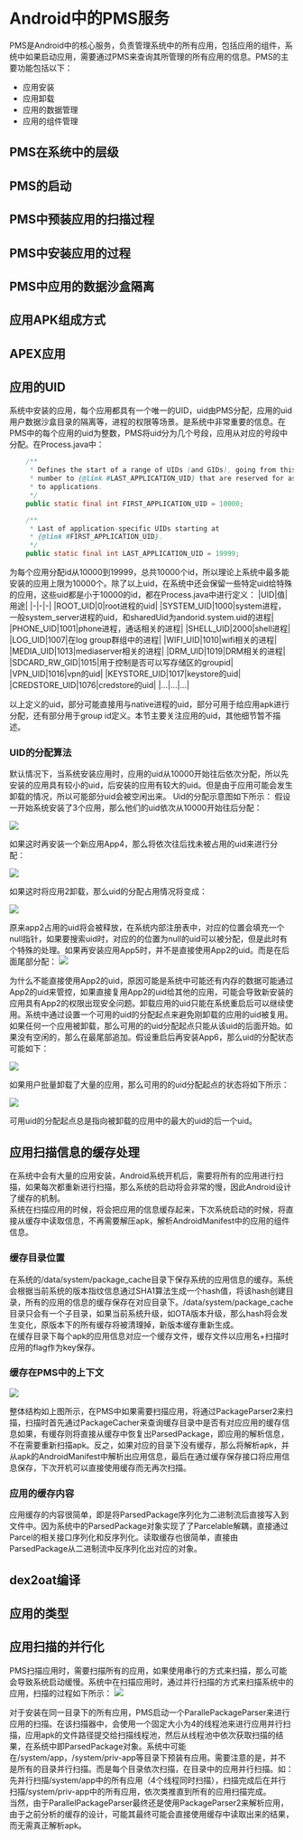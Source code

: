 # Android中的PMS服务

PMS是Android中的核心服务，负责管理系统中的所有应用，包括应用的组件，系统中如果启动应用，需要通过PMS来查询其所管理的所有应用的信息。PMS的主要功能包括以下：
- 应用安装
- 应用卸载
- 应用的数据管理
- 应用的组件管理

## PMS在系统中的层级
## PMS的启动
## PMS中预装应用的扫描过程
## PMS中安装应用的过程
## PMS中应用的数据沙盒隔离
## 应用APK组成方式
## APEX应用
## 应用的UID
系统中安装的应用，每个应用都具有一个唯一的UID，uid由PMS分配，应用的uid用户数据沙盒目录的隔离等，进程的权限等场景。是系统中非常重要的信息。在PMS中的每个应用的uid为整数，PMS将uid分为几个号段，应用从对应的号段中分配。在Process.java中：
```java
    /**
     * Defines the start of a range of UIDs (and GIDs), going from this
     * number to {@link #LAST_APPLICATION_UID} that are reserved for assigning
     * to applications.
     */
    public static final int FIRST_APPLICATION_UID = 10000;

    /**
     * Last of application-specific UIDs starting at
     * {@link #FIRST_APPLICATION_UID}.
     */
    public static final int LAST_APPLICATION_UID = 19999;
```
为每个应用分配id从10000到19999，总共10000个id，所以理论上系统中最多能安装的应用上限为10000个。除了以上uid，在系统中还会保留一些特定uid给特殊的应用，这些uid都是小于10000的id，都在Process.java中进行定义：
|UID|值|用途|
|-|-|-|
|ROOT_UID|0|root进程的uid|
|SYSTEM_UID|1000|system进程，一般system_server进程的uid，和sharedUid为andorid.system.uid的进程|
|PHONE_UID|1001|phone进程，通话相关的进程|
|SHELL_UID|2000|shell进程|
|LOG_UID|1007|在log group群组中的进程|
|WIFI_UID|1010|wifi相关的进程|
|MEDIA_UID|1013|mediaserver相关的进程|
|DRM_UID|1019|DRM相关的进程|
|SDCARD_RW_GID|1015|用于控制是否可以写存储区的groupid|
|VPN_UID|1016|vpn的uid|
|KEYSTORE_UID|1017|keystore的uid|
|CREDSTORE_UID|1076|credstore的uid|
|...|...|...|

以上定义的uid，部分可能直接用与native进程的uid，部分可用于给应用apk进行分配，还有部分用于group id定义。本节主要关注应用的uid，其他细节暂不描述。

### UID的分配算法
默认情况下，当系统安装应用时，应用的uid从10000开始往后依次分配，所以先安装的应用具有较小的uid，后安装的应用有较大的uid。但是由于应用可能会发生卸载的情况，所以可能部分uid会被空闲出来。
Uid的分配示意图如下所示：
假设一开始系统安装了3个应用，那么他们的uid依次从10000开始往后分配：

![](images/pms/uid1.png)

如果这时再安装一个新应用App4，那么将依次往后找未被占用的uid来进行分配：

![](images/pms/uid2.png)

如果这时将应用2卸载，那么uid的分配占用情况将变成：

![](images/pms/uid3.png)

原来app2占用的uid将会被释放，在系统内部注册表中，对应的位置会填充一个null指针，如果要搜索uid时，对应的的位置为null的uid可以被分配，但是此时有个特殊的处理。如果再安装应用App5时，并不是直接使用App2的uid。而是在后面尾部分配：
![](images/pms/uid4.png)

为什么不能直接使用App2的uid，原因可能是系统中可能还有内存的数据可能通过App2的uid来管控，如果直接复用App2的uid给其他的应用，可能会导致新安装的应用具有App2的权限出现安全问题。卸载应用的uid只能在系统重启后可以继续使用。系统中通过设置一个可用的uid的分配起点来避免刚卸载的应用的uid被复用。如果任何一个应用被卸载，那么可用的的uid分配起点只能从该uid的后面开始。如果没有空闲的，那么在最尾部追加。假设重启后再安装App6，那么uid的分配状态可能如下：

![](images/pms/uid5.png)

如果用户批量卸载了大量的应用，那么可用的的uid分配起点的状态将如下所示：

![](images/pms/uid6.png)

可用uid的分配起点总是指向被卸载的应用中的最大的uid的后一个uid。


## 应用扫描信息的缓存处理
在系统中会有大量的应用安装，Android系统开机后，需要将所有的应用进行扫描，如果每次都重新进行扫描，那么系统的启动将会非常的慢，因此Android设计了缓存的机制。  
系统在扫描应用的时候，将会把应用的信息缓存起来，下次系统启动的时候，将直接从缓存中读取信息，不再需要解压apk，解析AndroidManifest中的应用的组件信息。

### 缓存目录位置
在系统的/data/system/package_cache目录下保存系统的应用信息的缓存。系统会根据当前系统的版本指纹信息通过SHA1算法生成一个hash值，将该hash创建目录，所有的应用的信息的缓存保存在对应目录下。/data/system/package_cache目录只会有一个子目录，如果当前系统升级，如OTA版本升级，那么hash将会发生变化，原版本下的所有缓存将被清理掉，新版本缓存重新生成。  
在缓存目录下每个apk的应用信息对应一个缓存文件，缓存文件以应用名+扫描时应用的flag作为key保存。

### 缓存在PMS中的上下文

![](images/pms/cache.png)

整体结构如上图所示，在PMS中如果需要扫描应用，将通过PackageParser2来扫描，扫描时首先通过PackageCacher来查询缓存目录中是否有对应应用的缓存信息如果，有缓存则将直接从缓存中恢复出ParsedPackage，即应用的解析信息，不在需要重新扫描apk。反之，如果对应的目录下没有缓存，那么将解析apk，并从apk的AndroidManifest中解析出应用信息，最后在通过缓存保存接口将应用信息保存，下次开机可以直接使用缓存而无再次扫描。

### 应用的缓存内容
应用缓存的内容很简单，即是将ParsedPackage序列化为二进制流后直接写入到文件中。因为系统中的ParsedPackage对象实现了了Parcelable解耦，直接通过Parcel的相关接口序列化和反序列化。读取缓存也很简单，直接由ParsedPackage从二进制流中反序列化出对应的对象。

## dex2oat编译

## 应用的类型

## 应用扫描的并行化
PMS扫描应用时，需要扫描所有的应用，如果使用串行的方式来扫描，那么可能会导致系统启动缓慢。系统中在扫描应用时，通过并行扫描的方式来扫描系统中的应用，扫描的过程如下所示：
![](images/pms/ParallelPackageParser.png)

对于安装在同一目录下的所有应用，PMS启动一个ParallePackageParser来进行应用的扫描。在该扫描器中，会使用一个固定大小为4的线程池来进行应用并行扫描，应用apk的文件路径提交给扫描线程池，然后从线程池中依次获取扫描的结果，在系统中即ParsedPackage对象。系统中可能在/system/app，/system/priv-app等目录下预装有应用。需要注意的是，并不是所有的目录并行扫描。而是每个目录依次扫描，在目录中的应用并行扫描。如：先并行扫描/system/app中的所有应用（4个线程同时扫描），扫描完成后在并行扫描/system/priv-app中的所有应用，依次类推直到所有的应用扫描完成。  
当然，由于ParallelPackageParser最终还是使用PackageParser2来解析应用，由于之前分析的缓存的设计，可能其最终可能会直接使用缓存中读取出来的结果，而无需真正解析apk。

